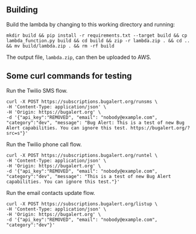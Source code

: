 ## Building

Build the lambda by changing to this working directory and running:

`mkdir build && pip install -r requirements.txt --target build && cp lambda_function.py build && cd build && zip -r lambda.zip . && cd .. && mv build/lambda.zip . && rm -rf build`

The output file, `lambda.zip`, can then be uploaded to AWS.

## Some curl commands for testing

Run the Twilio SMS flow.

```
curl -X POST https://subscriptions.bugalert.org/runsms \ 
-H 'Content-Type: application/json' \
-H 'Origin: https://bugalert.org' \
-d '{"api_key":"REMOVED", "email": "nobody@example.com", "category":"dev", "message": "Bug Alert: This is a test of new Bug Alert capabilities. You can ignore this test. https://bugalert.org/?src=s"}'
```

Run the Twilio phone call flow.

```
curl -X POST https://subscriptions.bugalert.org/runtel \
-H 'Content-Type: application/json' \
-H 'Origin: https://bugalert.org' \
-d '{"api_key":"REMOVED", "email": "nobody@example.com", "category":"dev", "message": "This is a test of new Bug Alert capabilities. You can ignore this test."}'
```

Run the email contacts update flow.
```
curl -X POST https://subscriptions.bugalert.org/listup \
-H 'Content-Type: application/json' \
-H 'Origin: https://bugalert.org' \
-d '{"api_key":"REMOVED", "email": "nobody@example.com", "category":"dev"}'
```

